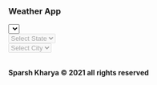 <html lang="en">
<head>
    <meta charset="UTF-8">
    <meta http-equiv="X-UA-Compatible" content="IE=edge">
    <meta name="viewport" content="width=device-width, initial-scale=1.0">
    <link rel="shortcut icon" href="logo.png">
    <title>Weather App</title>
    <!-- CSS only -->
<link href="https://cdn.jsdelivr.net/npm/bootstrap@5.0.0-beta2/dist/css/bootstrap.min.css" rel="stylesheet" integrity="sha384-BmbxuPwQa2lc/FVzBcNJ7UAyJxM6wuqIj61tLrc4wSX0szH/Ev+nYRRuWlolflfl" crossorigin="anonymous">
    <link rel="stylesheet" href="style.css">
</head>
<body>
    <div class="container pb-3">
        <div class="row">
            <div class="col">
                <form>
                   <h3 class="alert text-light text-center white-color">Weather App</h3>
                    <div class="mb-3">
                        <select name="countrylist" id="countrylist" class="form-select">
                        </select>
                    </div>
                    <div class="mb-3">
                        <select name="statelist" id="statelist" class="form-select" disabled>
                            <option value="">Select State</option>
                        </select>
                    </div>
                    <div class="mb-3">
                        <select name="citylist" id="citylist" class="form-select" disabled>
                            <option value="">Select City</option>
                        </select>
                    </div>
                </form>
                <div class="d-flex justify-content-center align-items-center" id="weatherwidget">
                </div>
            </div>
        </div>
    </div><br>
    <footer>
        <b>Sparsh Kharya &copy; 2021 all rights reserved</b>
    </footer>
    <script src="main.js"></script>
</body>
</html>
